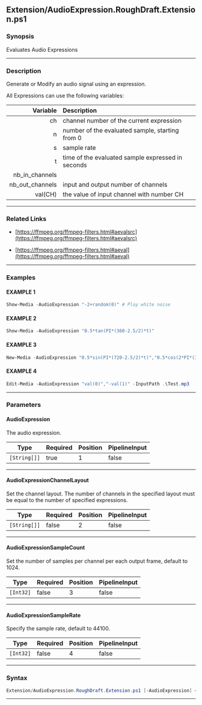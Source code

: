 
Extension/AudioExpression.RoughDraft.Extension.ps1
--------------------------------------------------
### Synopsis
Evaluates Audio Expressions

---
### Description

Generate or Modify an audio signal using an expression.

All Expressions can use the following variables:

|Variable|Description|
|-:|:-|
|ch             |channel number of the current expression|
|n              |number of the evaluated sample, starting from 0|
|s              |sample rate|
|t              |time of the evaluated sample expressed in seconds|
|nb_in_channels||
|nb_out_channels|input and output number of channels|
|val(CH)        |the value of input channel with number CH|

---
### Related Links
* [https://ffmpeg.org/ffmpeg-filters.html#aevalsrc](https://ffmpeg.org/ffmpeg-filters.html#aevalsrc)



* [https://ffmpeg.org/ffmpeg-filters.html#aeval](https://ffmpeg.org/ffmpeg-filters.html#aeval)



---
### Examples
#### EXAMPLE 1
```PowerShell
Show-Media -AudioExpression "-2+random(0)" # Play white noise
```

#### EXAMPLE 2
```PowerShell
Show-Media -AudioExpression "0.5*tan(PI*(360-2.5/2)*t)"
```

#### EXAMPLE 3
```PowerShell
New-Media -AudioExpression "0.5*sin(PI*(720-2.5/2)*t)","0.5*cos(2*PI*(360+2.5/2)*t)" -OutputPath .\Test.mp3 -Duration "00:00:15"
```

#### EXAMPLE 4
```PowerShell
Edit-Media -AudioExpression "val(0)","-val(1)" -InputPath .\Test.mp3
```

---
### Parameters
#### **AudioExpression**

The audio expression.






|Type        |Required|Position|PipelineInput|
|------------|--------|--------|-------------|
|`[String[]]`|true    |1       |false        |



---
#### **AudioExpressionChannelLayout**

Set the channel layout. The number of channels in the specified layout must be equal to the number of specified expressions.






|Type        |Required|Position|PipelineInput|
|------------|--------|--------|-------------|
|`[String[]]`|false   |2       |false        |



---
#### **AudioExpressionSampleCount**

Set the number of samples per channel per each output frame, default to 1024.






|Type     |Required|Position|PipelineInput|
|---------|--------|--------|-------------|
|`[Int32]`|false   |3       |false        |



---
#### **AudioExpressionSampleRate**

Specify the sample rate, default to 44100.






|Type     |Required|Position|PipelineInput|
|---------|--------|--------|-------------|
|`[Int32]`|false   |4       |false        |



---
### Syntax
```PowerShell
Extension/AudioExpression.RoughDraft.Extension.ps1 [-AudioExpression] <String[]> [[-AudioExpressionChannelLayout] <String[]>] [[-AudioExpressionSampleCount] <Int32>] [[-AudioExpressionSampleRate] <Int32>] [<CommonParameters>]
```
---




